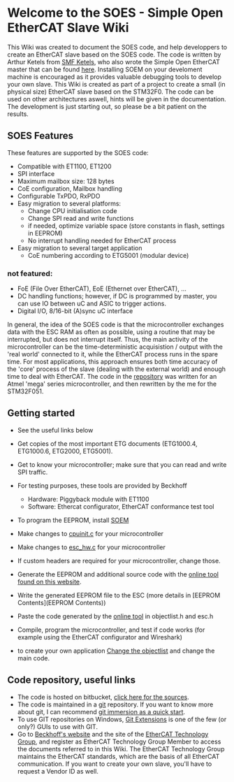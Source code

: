 # Welcome to the SOES - Simple Open EtherCAT Slave Wiki

This Wiki was created to document the SOES code, and help developpers to create an EtherCAT slave based on the SOES code. The code is written by Arthur Ketels from [SMF Ketels](http://www.smfk.nl), who also wrote the Simple Open EtherCAT master that can be found [here][SOEM]. Installing SOEM on your develoment machine is encouraged as it provides valuable debugging tools to develop your own slave. 
This Wiki is created as part of a project to create a small (in physical size) EtherCAT slave based on the STM32F0. The code can be used on other architectures aswell, hints will be given in the documentation. The development is just starting out, so please be a bit patient on the results. 

## SOES Features
These features are supported by the SOES code:


* Compatible with ET1100, ET1200
* SPI interface
* Maximum mailbox size: 128 bytes
* CoE configuration, Mailbox handling
* Configurable TxPDO, RxPDO
* Easy migration to several platforms:
    * Change CPU initialisation code
    * Change SPI read and write functions
    * if needed, optimize variable space (store constants in flash, settings in EEPROM)
    * No interrupt handling needed for EtherCAT process
* Easy migration to several target application
    * CoE numbering according to ETG5001 (modular device)
### not featured:
* FoE (File Over EtherCAT), EoE (Ethernet over EtherCAT), ...
* DC handling functions; however, if DC is programmed by master, you can use IO between uC and ASIC to trigger actions.
* Digital I/O, 8/16-bit (A)sync uC interface

In general, the idea of the SOES code is that the microcontroller exchanges data with the ESC RAM as often as possible, using a routine that may be interrupted, but does not interrupt itself. Thus, the main activity of the microcontroller can be the time-deterministic acquisistion / output with the 'real world' connected to it, while the EtherCAT process runs in the spare time. For most applications, this approach ensures both time accuracy of the 'core' process of the slave (dealing with the external world) and enough time to deal with EtherCAT. 
The code in the [repository][Repository] was written for an Atmel 'mega' series microcontroller, and then rewritten by the me for the STM32F051. 

## Getting started
* See the useful links below
* Get copies of the most important ETG documents (ETG1000.4, ETG1000.6, ETG2000, ETG5001).
* Get to know your microcontroller; make sure that you can read and write SPI traffic.
* For testing purposes, these tools are provided by Beckhoff
    * Hardware: Piggyback module with ET1100
    * Software: Ethercat configurator, EtherCAT conformance test tool
* To program the EEPROM, install [SOEM]
* Make changes to [cpuinit.c](cpuinit_c) for your microcontroller
* Make changes to [esc_hw.c](esc_hw_c) for your microcontroller
* If custom headers are required for your microcontroller, change those.
* Generate the EEPROM and additional source code with the [online tool found on this website][EEPROMtool].
* Write the generated EEPROM file to the ESC (more details in [EEPROM Contents](EEPROM Contents))
* Paste the code generated by the [online tool][EEPROMtool] in objectlist.h and esc.h
* Compile, program the microcontroller, and test if code works (for example using the EtherCAT configurator and Wireshark)

* to create your own application [Change the objectlist](objectlist_h) and change the main code.

## Code repository, useful links
* The code is hosted on bitbucket, [click here for the sources][Repository].
* The code is maintained in a [git](www.git-scm.com) repository. If you want to know more about git, I can recommend [git immersion as a quick start](http://www.gitimmersion.com).
* To use GIT repositories on Windows, [Git Extensions](http://code.google.com/p/gitextensions/) is one of the few (or only?) GUIs to use with GIT.
* Go to [Beckhoff's website](www.beckhoff.com) and the site of the [EtherCAT Technology Group](www.ethercat.org), and register as EtherCAT Technology Group Member to access the documents referred to in this Wiki. The EtherCAT Technology Group maintains the EtherCAT standards, which are the basis of all EtherCAT communication. If you want to create your own slave, you'll have to request a Vendor ID as well.


[Repository]: http://bitbucket.org/utwente_bss/soes_arm
[SOEM]:https://developer.berlios.de/projects/soem/
[EEPROMtool]:EEPROM_generator.html